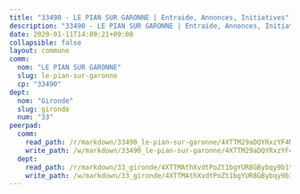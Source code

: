 ```yaml
---
title: "33490 - LE PIAN SUR GARONNE | Entraide, Annonces, Initiatives"
description: "33490 - LE PIAN SUR GARONNE | Entraide, Annonces, Initiatives"
date: 2020-01-11T14:09:21+09:00
collapsible: false
layout: commune
comm:
  nom: "LE PIAN SUR GARONNE"
  slug: le-pian-sur-garonne
  cp: "33490"
dept:
  nom: "Gironde"
  slug: gironde
  num: "33"
peerpad:
  comm:
    read_path: /r/markdown/33490_le-pian-sur-garonne/4XTTM29aDQYRxzYF4MPxWyssebAPodj3cVNK9deWx8pJgxc14
    write_path: /w/markdown/33490_le-pian-sur-garonne/4XTTM29aDQYRxzYF4MPxWyssebAPodj3cVNK9deWx8pJgxc14-K3TgUjbTUSKHmRhCtcq9S8LqpsiEKXhMYeMfdjXWgBwRMxbJ6DRhnQ7ZRo4mjKTmiXihDpeWM9jJoSPujM3QXYSRS2BmuP1XaguQ48ionTmJMuk64N6CZp4ekSsRb82y9ia8vLer
  dept:
    read_path: /r/markdown/33_gironde/4XTTMAthXvdtPoZt1bgYUR8GBybqy9b1tLUaaKDw5iKj57LRt
    write_path: /w/markdown/33_gironde/4XTTMAthXvdtPoZt1bgYUR8GBybqy9b1tLUaaKDw5iKj57LRt-K3TgU8ogmN5s8hbKrZhkV9P1KQiFepNWXjoYRvdMTW1jt7eRXTmrjG677tN9mcUTsALjzYGgb8mvcrYPJn2Jd8cTiBmF9aZcbgdcQL1kzCPJnSf6X8tpEcGPdTr5qT6cQqEpt6oQ
---
```


